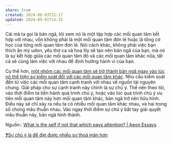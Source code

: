 ```yaml
---
share: true
created: 2024-08-03T21:17
updated: 2024-09-01T14:15
---
```

Cái mà ta gọi là bản ngã, tôi xem nó là một tập hợp các mối quan tâm kết hợp với nhau, vốn không phải là một mối quan tâm đơn lẻ hoặc là tổng cơ học của từng mối quan tâm đơn lẻ. Nói cách khác, không phải việc bạn thích ăn mỳ udon, yêu thơ ca và hoa lily sẽ tạo nên bản ngã của bạn, mà nó là sự kết hợp giữa các mối quan tâm đó và các mối quan tâm khác nữa, tất cả sẽ cùng làm việc với nhau để định hướng hành vi của bạn.

Cụ thể hơn, [một nhóm các mối quan tâm sẽ trở thành bản ngã ngay vào lúc nó thể hiện sự kiểm soát đối với các mối quan tâm khác](./m%E1%BB%99t%20nh%C3%B3m%20c%C3%A1c%20m%E1%BB%91i%20quan%20t%C3%A2m%20s%E1%BA%BD%20tr%E1%BB%9F%20th%C3%A0nh%20b%E1%BA%A3n%20ng%C3%A3%20ngay%20v%C3%A0o%20l%C3%BAc%20n%C3%B3%20th%E1%BB%83%20hi%E1%BB%87n%20s%E1%BB%B1%20ki%E1%BB%83m%20so%C3%A1t%20%C4%91%E1%BB%91i%20v%E1%BB%9Bi%20c%C3%A1c%20m%E1%BB%91i%20quan%20t%C3%A2m%20kh%C3%A1c.md). Nhu cầu kiểm soát đến từ việc các mối quan tâm cạnh tranh với nhau về nguồn tài nguyên chung. Giải pháp cho sự cạnh tranh này chính là sự chú ý. Thế nên theo tôi, vào thời điểm ta tiến hành quá trình chú ý, hoặc vào lúc quá trình chú ý ưu tiên mối quan tâm này hơn mối quan tâm khác, bản ngã trở nên hữu hình. Điều này sẽ chỉ xảy ra nếu ta có nhiều mối quan tâm khác nhau, và hai trong số chúng mâu thuẫn nhau. Vào ngay thời điểm sự chú ý bắt tay giải quyết mâu thuẫn này, bản ngã hình thành.

Nguồn:: [What is the self if not that which pays attention? | Aeon Essays](https://aeon.co/essays/what-is-the-self-if-not-that-which-pays-attention)

[❓Sự chú ý là để đạt được nhiều sự thoả mãn hơn](./%E2%9D%93S%E1%BB%B1%20ch%C3%BA%20%C3%BD%20l%C3%A0%20%C4%91%E1%BB%83%20%C4%91%E1%BA%A1t%20%C4%91%C6%B0%E1%BB%A3c%20nhi%E1%BB%81u%20s%E1%BB%B1%20tho%E1%BA%A3%20m%C3%A3n%20h%C6%A1n.md) 
